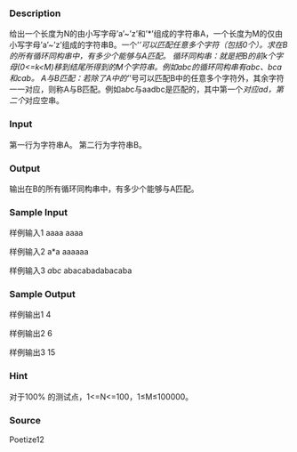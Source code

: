 
### Description
给出一个长度为N的由小写字母’a’~’z’和’*’组成的字符串A，一个长度为M的仅由小写字母’a’~’z’组成的字符串B。一个’*’可以匹配任意多个字符（包括0个）。求在B的所有循环同构串中，有多少个能够与A匹配。
循环同构串：就是把B的前k个字母(0<=k<M)移到结尾所得到的M个字符串。例如abc的循环同构串有abc、bca和cab。
A与B匹配：若除了A中的’*’号可以匹配B中的任意多个字符外，其余字符一一对应，则称A与B匹配。例如a*b*c与aadbc是匹配的，其中第一个*对应ad，第二个*对应空串。
### Input

第一行为字符串A。
第二行为字符串B。
### Output

输出在B的所有循环同构串中，有多少个能够与A匹配。
### Sample Input
样例输入1
aaaa
aaaa

样例输入2
a*a
aaaaaa

样例输入3
*a*b*c*
abacabadabacaba



### Sample Output
样例输出1
4

样例输出2
6

样例输出3
15


### Hint


对于100% 的测试点，1<=N<=100，1≤M≤100000。

### Source
Poetize12